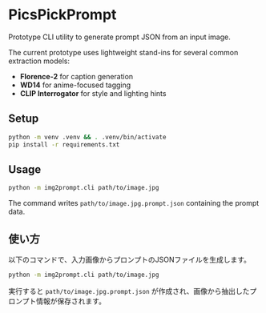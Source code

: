 # PicsPickPrompt

Prototype CLI utility to generate prompt JSON from an input image.

The current prototype uses lightweight stand-ins for several common
extraction models:

* **Florence-2** for caption generation
* **WD14** for anime-focused tagging
* **CLIP Interrogator** for style and lighting hints

## Setup

```bash
python -m venv .venv && . .venv/bin/activate
pip install -r requirements.txt
```

## Usage

```bash
python -m img2prompt.cli path/to/image.jpg
```

The command writes `path/to/image.jpg.prompt.json` containing the prompt data.

## 使い方

以下のコマンドで、入力画像からプロンプトのJSONファイルを生成します。

```bash
python -m img2prompt.cli path/to/image.jpg
```

実行すると `path/to/image.jpg.prompt.json` が作成され、画像から抽出したプロンプト情報が保存されます。
